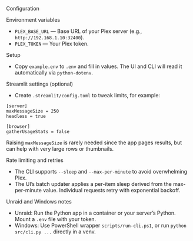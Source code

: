 Configuration

Environment variables
- `PLEX_BASE_URL` — Base URL of your Plex server (e.g., `http://192.168.1.10:32400`).
- `PLEX_TOKEN` — Your Plex token.

Setup
- Copy `example.env` to `.env` and fill in values. The UI and CLI will read it automatically via `python-dotenv`.

Streamlit settings (optional)
- Create `.streamlit/config.toml` to tweak limits, for example:
```
[server]
maxMessageSize = 250
headless = true

[browser]
gatherUsageStats = false
```
Raising `maxMessageSize` is rarely needed since the app pages results, but can help with very large rows or thumbnails.

Rate limiting and retries
- The CLI supports `--sleep` and `--max-per-minute` to avoid overwhelming Plex.
- The UI’s batch updater applies a per-item sleep derived from the max-per-minute value. Individual requests retry with exponential backoff.

Unraid and Windows notes
- Unraid: Run the Python app in a container or your server’s Python. Mount a `.env` file with your token.
- Windows: Use PowerShell wrapper `scripts/run-cli.ps1`, or run `python src/cli.py ...` directly in a venv.


